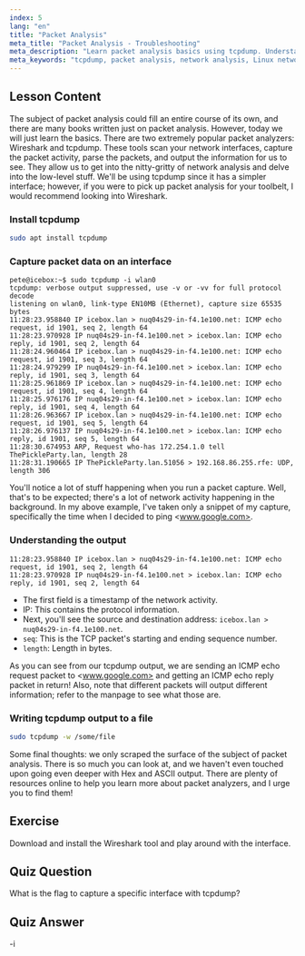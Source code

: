```yaml
---
index: 5
lang: "en"
title: "Packet Analysis"
meta_title: "Packet Analysis - Troubleshooting"
meta_description: "Learn packet analysis basics using tcpdump. Understand network traffic, capture data, and interpret output with this beginner-friendly Linux guide."
meta_keywords: "tcpdump, packet analysis, network analysis, Linux networking, beginner tutorial, Wireshark, Linux commands, network traffic"
---
```


## Lesson Content

The subject of packet analysis could fill an entire course of its own, and there are many books written just on packet analysis. However, today we will just learn the basics. There are two extremely popular packet analyzers: Wireshark and tcpdump. These tools scan your network interfaces, capture the packet activity, parse the packets, and output the information for us to see. They allow us to get into the nitty-gritty of network analysis and delve into the low-level stuff. We'll be using tcpdump since it has a simpler interface; however, if you were to pick up packet analysis for your toolbelt, I would recommend looking into Wireshark.

### Install tcpdump

```bash
sudo apt install tcpdump
```

### Capture packet data on an interface

```plaintext
pete@icebox:~$ sudo tcpdump -i wlan0
tcpdump: verbose output suppressed, use -v or -vv for full protocol decode
listening on wlan0, link-type EN10MB (Ethernet), capture size 65535 bytes
11:28:23.958840 IP icebox.lan > nuq04s29-in-f4.1e100.net: ICMP echo request, id 1901, seq 2, length 64
11:28:23.970928 IP nuq04s29-in-f4.1e100.net > icebox.lan: ICMP echo reply, id 1901, seq 2, length 64
11:28:24.960464 IP icebox.lan > nuq04s29-in-f4.1e100.net: ICMP echo request, id 1901, seq 3, length 64
11:28:24.979299 IP nuq04s29-in-f4.1e100.net > icebox.lan: ICMP echo reply, id 1901, seq 3, length 64
11:28:25.961869 IP icebox.lan > nuq04s29-in-f4.1e100.net: ICMP echo request, id 1901, seq 4, length 64
11:28:25.976176 IP nuq04s29-in-f4.1e100.net > icebox.lan: ICMP echo reply, id 1901, seq 4, length 64
11:28:26.963667 IP icebox.lan > nuq04s29-in-f4.1e100.net: ICMP echo request, id 1901, seq 5, length 64
11:28:26.976137 IP nuq04s29-in-f4.1e100.net > icebox.lan: ICMP echo reply, id 1901, seq 5, length 64
11:28:30.674953 ARP, Request who-has 172.254.1.0 tell ThePickleParty.lan, length 28
11:28:31.190665 IP ThePickleParty.lan.51056 > 192.168.86.255.rfe: UDP, length 306
```

You'll notice a lot of stuff happening when you run a packet capture. Well, that's to be expected; there's a lot of network activity happening in the background. In my above example, I've taken only a snippet of my capture, specifically the time when I decided to ping <www.google.com>.

### Understanding the output

```plaintext
11:28:23.958840 IP icebox.lan > nuq04s29-in-f4.1e100.net: ICMP echo request, id 1901, seq 2, length 64
11:28:23.970928 IP nuq04s29-in-f4.1e100.net > icebox.lan: ICMP echo reply, id 1901, seq 2, length 64
```

- The first field is a timestamp of the network activity.
- IP: This contains the protocol information.
- Next, you'll see the source and destination address: `icebox.lan > nuq04s29-in-f4.1e100.net`.
- `seq`: This is the TCP packet's starting and ending sequence number.
- `length`: Length in bytes.

As you can see from our tcpdump output, we are sending an ICMP echo request packet to <www.google.com> and getting an ICMP echo reply packet in return! Also, note that different packets will output different information; refer to the manpage to see what those are.

### Writing tcpdump output to a file

```bash
sudo tcpdump -w /some/file
```

Some final thoughts: we only scraped the surface of the subject of packet analysis. There is so much you can look at, and we haven't even touched upon going even deeper with Hex and ASCII output. There are plenty of resources online to help you learn more about packet analyzers, and I urge you to find them!

## Exercise

Download and install the Wireshark tool and play around with the interface.

## Quiz Question

What is the flag to capture a specific interface with tcpdump?

## Quiz Answer

-i
